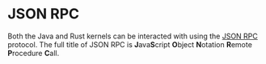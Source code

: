 # JSON RPC

Both the Java and Rust kernels can be interacted with using the [JSON RPC](https://en.wikipedia.org/wiki/JSON-RPC) protocol. The full title of JSON RPC is **J**ava**S**cript **O**bject **N**otation **R**emote **P**rocedure **C**all.
